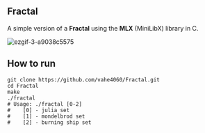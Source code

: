 ## Fractal 
A simple version of a **Fractal** using the **MLX** (MiniLibX) library in C.

![ezgif-3-a9038c5575](https://github.com/user-attachments/assets/b335f432-3cbb-449d-adf6-c1642997f0e0)


## How to run
	git clone https://github.com/vahe4060/Fractal.git
	cd Fractal
	make
    ./fractal 
    # Usage: ./fractal [0-2]
    #    [0] - julia set
    #    [1] - mondelbrod set
    #    [2] - burning ship set


